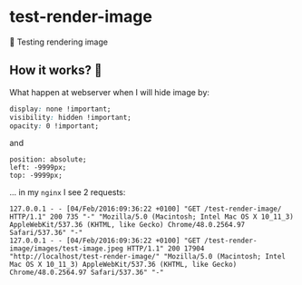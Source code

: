 # test-render-image

:ledger: Testing rendering image

## How it works? 🚀

What happen at webserver when I will hide image by:

```css
display: none !important;
visibility: hidden !important;
opacity: 0 !important;
```

and

```
position: absolute;
left: -9999px;
top: -9999px;
```

... in my `nginx` I see 2 requests:

```
127.0.0.1 - - [04/Feb/2016:09:36:22 +0100] "GET /test-render-image/ HTTP/1.1" 200 735 "-" "Mozilla/5.0 (Macintosh; Intel Mac OS X 10_11_3) AppleWebKit/537.36 (KHTML, like Gecko) Chrome/48.0.2564.97 Safari/537.36" "-"
127.0.0.1 - - [04/Feb/2016:09:36:22 +0100] "GET /test-render-image/images/test-image.jpeg HTTP/1.1" 200 17904 "http://localhost/test-render-image/" "Mozilla/5.0 (Macintosh; Intel Mac OS X 10_11_3) AppleWebKit/537.36 (KHTML, like Gecko) Chrome/48.0.2564.97 Safari/537.36" "-"
```
